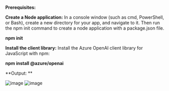 **Prerequisites:**

**Create a Node application:**
In a console window (such as cmd, PowerShell, or Bash), create a new directory for your app, and navigate to it. Then run the npm init command to create a node application with a package.json file.

**npm init**

**Install the client library:**
Install the Azure OpenAI client library for JavaScript with npm:

**npm install @azure/openai**

**Output: **

![image](https://github.com/DreamBoyT/dall4-fun/assets/115417933/28276ec9-1424-45ca-b92c-df87b24bb8a9)
![image](https://github.com/DreamBoyT/dall4-fun/assets/115417933/4afbf092-0d66-4db8-9d3a-db158a5cc2ca)

